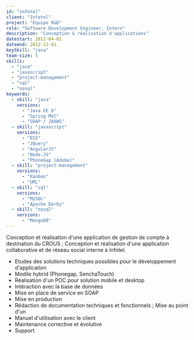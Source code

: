 ```yaml
---
id: "infotel"
client: "Infotel"
project: "Equipe R&D"
role: "Software Development Engineer, Intern"
description: "Conception & réalisation d'applications"
datestart: 2012-04-01
dateend: 2012-11-01
keySkill: "java"
team-size: 5
skills:
  - "java"
  - "javascript"
  - "project-management"
  - "sql"
  - "nosql"
keywords:
  - skill: "java"
    versions:
      - "Java EE 6"
      - "Spring MVC"
      - "SOAP / JAXWS"
  - skill: "javascript"
    versions:
      - "ES5"
      - "JQuery"
      - "AngularJS"
      - "Node.JS"
      - "PhoneGap (Adobe)"
  - skill: "project-management"
    versions:
      - "Kanban"
      - "UML"
  - skill: "sql"
    versions:
      - "MySQL"
      - "Apache Derby"
  - skill: "nosql"
    versions:
      - "MongoDB"
---
```


Conception et réalisation d'une application de gestion de compte à destination du CROUS ; Conception et réalisation d'une
application collaborative et de réseau social interne à Infotel.

- Etudes des solutions techniques possibles pour le développement d'application
- Modile hybrid (Phonegap, SenchaTouch)
- Réalisation d'un POC pour solution mobile et desktop
- Intéraction avec la base de données
- Mise en place de service en SOAP
- Mise en production
- Rédaction de documentation techniques et fonctionnels ; Mise au point d'un
- Manuel d'utilisation avec le client
- Maintenance corrective et évolutive
- Support
